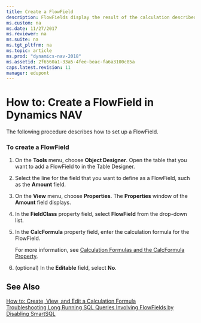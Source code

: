 ```yaml
---
title: Create a FlowField
description: FlowFields display the result of the calculation described in the CalcFormula property. Learn how to set up a FlowField in Microsoft Dynamics NAV.
ms.custom: na
ms.date: 11/27/2017
ms.reviewer: na
ms.suite: na
ms.tgt_pltfrm: na
ms.topic: article
ms.prod: "dynamics-nav-2018"
ms.assetid: 2f6560a1-33a5-4fee-beac-fa6a3100c85a
caps.latest.revision: 11
manager: edupont
---
```

# How to: Create a FlowField in Dynamics NAV
The following procedure describes how to set up a FlowField.  

### To create a FlowField  

1.  On the **Tools** menu, choose **Object Designer**. Open the table that you want to add a FlowField to in the Table Designer.  

2.  Select the line for the field that you want to define as a FlowField, such as the **Amount** field.  

3.  On the **View** menu, choose **Properties**. The **Properties** window of the **Amount** field displays.  

4.  In the **FieldClass** property field, select **FlowField** from the drop-down list.  

5.  In the **CalcFormula** property field, enter the calculation formula for the FlowField.  

     For more information, see [Calculation Formulas and the CalcFormula Property](Calculation-Formulas-and-the-CalcFormula-Property.md).  

6.  \(optional\) In the **Editable** field, select **No**.  

## See Also  
 [How to: Create, View, and Edit a Calculation Formula](How-to--Create--View--and-Edit-a-Calculation-Formula.md)  
 [Troubleshooting Long Running SQL Queries Involving FlowFields by Disabling SmartSQL](Troubleshooting-Queries-Involving-FlowFields-By-Disabling-SmartSQL.md)  
